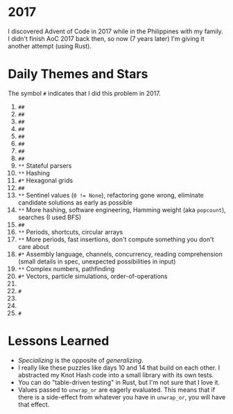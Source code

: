 # 2017

I discovered Advent of Code in 2017 while in the Philippines with my family.
I didn't finish AoC 2017 back then, so now (7 years later) I'm giving it another attempt (using Rust).

# Daily Themes and Stars

The symbol `#` indicates that I did this problem in 2017.

1. `##`
2. `##`
3. `##`
4. `##`
5. `##`
6. `##`
7. `##`
8. `##`
9. `**` Stateful parsers
10. `**` Hashing
11. `#*` Hexagonal grids
12. `##`
13. `**` Sentinel values (`0 != None`), refactoring gone wrong, eliminate candidate solutions as early as possible
14. `**` More hashing, software engineering, Hamming weight (aka `popcount`), searches (I used BFS)
15. `##`
16. `**` Periods, shortcuts, circular arrays
17. `**` More periods, fast insertions, don't compute something you don't care about
18. `#*` Assembly language, channels, concurrency, reading comprehension (small details in spec, unexpected possibilities in input)
19. `**` Complex numbers, pathfinding
20. `#*` Vectors, particle simulations, order-of-operations
21. `  `
22. `# `
23. `  `
24. `  `
25. `# `

# Lessons Learned

* *Specializing* is the opposite of *generalizing*.
* I really like these puzzles like days 10 and 14 that build on each other.
I abstracted my Knot Hash code into a small library with its own tests.
* You can do "table-driven testing" in Rust, but I'm not sure that I love it.
* Values passed to `unwrap_or` are eagerly evaluated. This means that if there
is a side-effect from whatever you have in `unwrap_or`, you will have that
effect.